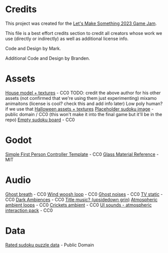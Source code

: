 # Credits

This project was created for the [Let's Make Something 2023 Game Jam](https://itch.io/jam/lets-make-something-2023).

This file is a best effort credits section to credit all creators whose work we use (directly or indirectly) as well as additional license info.

Code and Design by Mark.

Additional Code and Design by Branden.

# Assets

[House model + textures](https://elbolilloduro.itch.io/house) - CC0
TODO: credit the above author for his other assets (not confirmed that we're using them just experimenting)
mixamo animaitons (license is cool? check this and add info later)
Low poly human? if we use that
[Halloween assets + textures](https://elbolilloduro.itch.io/halloween)
[Placeholder sudoku image](https://en.wikipedia.org/wiki/File:Sudoku_Puzzle_by_L2G-20050714_standardized_layout.svg) - public domain / CC0 (this won't make it into the final game but it'll be in the repo)
[Empty sudoku board](https://commons.wikimedia.org/wiki/File:9x9_Empty_Sudoku_Grid.svg) - CC0

# Godot

[Simple First Person Controller Template](https://github.com/rbarongr/GodotFirstPersonController) - CC0
[Glass Material Reference](https://gitlab.com/zolno/godot-experiments/-/tree/glass) - MIT

# Audio

[Ghost breath](https://opengameart.org/content/ghost-breath) - CC0
[Wind woosh loop](https://opengameart.org/content/wind-whoosh-loop) - CC0
[Ghost noises](https://opengameart.org/content/ghost-monster-voice-moaning-growling) - CC0
[TV static](https://freesound.org/people/qubodup/sounds/188798/) - CC0
[Dark Ambiences](https://opengameart.org/content/dark-ambiences) - CC0
[Title music? (upsidedown grin)](https://opengameart.org/content/upside-down-grin-freaky-ambient)
[Atmospheric ambient loops](https://opengameart.org/content/4-atmospheric-ghostly-loops) - CC0
[Crickets ambient](https://opengameart.org/content/crickets-ambient-noise-loopable) - CC0
[UI sounds - atmospheric interaction pack](https://opengameart.org/content/atmospheric-interaction-sound-pack) - CC0

# Data
[Rated sudoku puzzle data](https://github.com/grantm/sudoku-exchange-puzzle-bank) - Public Domain
